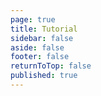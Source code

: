 ```yaml
---
page: true
title: Tutorial
sidebar: false
aside: false
footer: false
returnToTop: false
published: true
---
```


[//]: # (// first version of this file copy from: https://github.com/vuejs/docs/blob/main/src/tutorial/)

<script>
import { defineAsyncComponent } from 'vue';
import ReplLoading from '@theme/components/ReplLoading.vue';

export default {
  components: {
    TutorialRepl: defineAsyncComponent({
      loader: () => import('./TutorialRepl.vue'),
      loadingComponent: ReplLoading
    })
  }
}
</script>

<ClientOnly>
  <TutorialRepl />
</ClientOnly>
